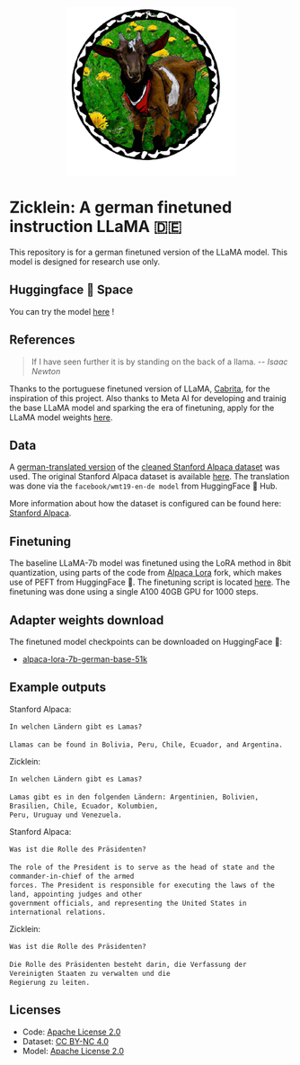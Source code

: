 <p align="center" width="100%">
<img src="assets/zicklein.png" alt="Zicklein" style="width: 20%; min-width: 300px; display: block; margin: auto;">
</p>

# Zicklein: A german finetuned instruction LLaMA 🇩🇪

This repository is for a german finetuned version of the LLaMA model. This model is designed for research use only.

## Huggingface 🤗 Space

You can try the model [here](https://huggingface.co/spaces/avocardio/German-Alpaca-LoRA-7b) !

## References

> If I have seen further it is by standing on the back of a llama.
> -- <cite>Isaac Newton</cite>

Thanks to the portuguese finetuned version of LLaMA, [Cabrita](https://github.com/22-hours/cabrita), for the inspiration of this project. Also thanks to Meta AI for developing and trainig the base LLaMA model and sparking the era of finetuning, apply for the LLaMA model weights [here](https://ai.facebook.com/blog/large-language-model-llama-meta-ai/).

## Data

A [german-translated version](https://github.com/LEL-A/GerAlpacaDataCleaned) of the [cleaned Stanford Alpaca dataset](https://github.com/gururise/AlpacaDataCleaned) was used. The original Stanford Alpaca dataset is available [here](https://github.com/tatsu-lab/stanford_alpaca/blob/main/alpaca_data.json). The translation was done via the `facebook/wmt19-en-de model` from HuggingFace 🤗 Hub.

More information about how the dataset is configured can be found here: [Stanford Alpaca](https://github.com/tatsu-lab/stanford_alpaca).


## Finetuning

The baseline LLaMA-7b model was finetuned using the LoRA method in 8bit quantization, using parts of the code from [Alpaca Lora](https://github.com/daanelson/alpaca-lora) fork, which makes use of PEFT from HuggingFace 🤗. The finetuning script is located [here](finetune.py). The finetuning was done using a single A100 40GB GPU for 1000 steps.


## Adapter weights download

The finetuned model checkpoints can be downloaded on HuggingFace 🤗:

- [alpaca-lora-7b-german-base-51k](https://huggingface.co/avocardio/alpaca-lora-7b-german-base-51k)


## Example outputs

Stanford Alpaca:
```
In welchen Ländern gibt es Lamas?

Llamas can be found in Bolivia, Peru, Chile, Ecuador, and Argentina.
```

Zicklein:
```
In welchen Ländern gibt es Lamas?

Lamas gibt es in den folgenden Ländern: Argentinien, Bolivien, Brasilien, Chile, Ecuador, Kolumbien, 
Peru, Uruguay und Venezuela.
```


Stanford Alpaca:
```
Was ist die Rolle des Präsidenten?

The role of the President is to serve as the head of state and the commander-in-chief of the armed 
forces. The President is responsible for executing the laws of the land, appointing judges and other 
government officials, and representing the United States in international relations.
```

Zicklein:
```
Was ist die Rolle des Präsidenten?

Die Rolle des Präsidenten besteht darin, die Verfassung der Vereinigten Staaten zu verwalten und die 
Regierung zu leiten.
```

## Licenses

- Code: [Apache License 2.0](LICENSE)
- Dataset: [CC BY-NC 4.0](https://creativecommons.org/licenses/by-nc/4.0/)
- Model: [Apache License 2.0](LICENSE)
